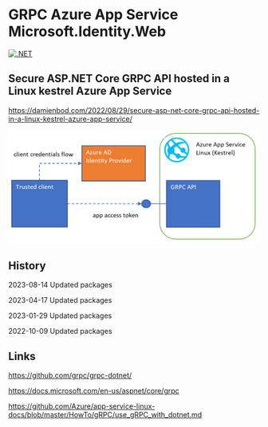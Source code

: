# GRPC Azure App Service Microsoft.Identity.Web

[![.NET](https://github.com/damienbod/GrpcAzureAppServiceAppAuth/actions/workflows/dotnet.yml/badge.svg)](https://github.com/damienbod/GrpcAzureAppServiceAppAuth/actions/workflows/dotnet.yml)

## Secure ASP.NET Core GRPC API hosted in a Linux kestrel Azure App Service

https://damienbod.com/2022/08/29/secure-asp-net-core-grpc-api-hosted-in-a-linux-kestrel-azure-app-service/

![setup](https://github.com/damienbod/GrpcAzureAppServiceAppAuth/blob/main/images/appServiceGrpc_01.png)

## History

2023-08-14 Updated packages

2023-04-17 Updated packages

2023-01-29 Updated packages

2022-10-09 Updated packages

## Links

https://github.com/grpc/grpc-dotnet/

https://docs.microsoft.com/en-us/aspnet/core/grpc

https://github.com/Azure/app-service-linux-docs/blob/master/HowTo/gRPC/use_gRPC_with_dotnet.md
